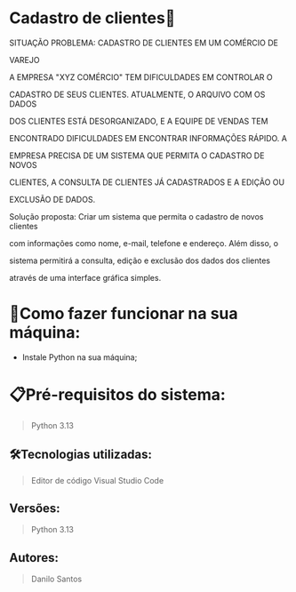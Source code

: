 # Cadastro de clientes🚀

SITUAÇÃO PROBLEMA: CADASTRO DE CLIENTES EM UM COMÉRCIO DE

VAREJO

A EMPRESA "XYZ COMÉRCIO" TEM DIFICULDADES EM CONTROLAR O

CADASTRO DE SEUS CLIENTES. ATUALMENTE, O ARQUIVO COM OS DADOS

DOS CLIENTES ESTÁ DESORGANIZADO, E A EQUIPE DE VENDAS TEM

ENCONTRADO DIFICULDADES EM ENCONTRAR INFORMAÇÕES RÁPIDO. A

EMPRESA PRECISA DE UM SISTEMA QUE PERMITA O CADASTRO DE NOVOS

CLIENTES, A CONSULTA DE CLIENTES JÁ CADASTRADOS E A EDIÇÃO OU

EXCLUSÃO DE DADOS.

Solução proposta: Criar um sistema que permita o cadastro de novos clientes

com informações como nome, e-mail, telefone e endereço. Além disso, o

sistema permitirá a consulta, edição e exclusão dos dados dos clientes

através de uma interface gráfica simples.

# 🔌Como fazer funcionar na sua máquina:

- Instale Python na sua máquina;

# 📋Pré-requisitos do sistema:

> Python 3.13

## 🛠️Tecnologias utilizadas:

> Editor de código
Visual Studio Code

## Versões:

> Python 3.13

## Autores:

> Danilo Santos
